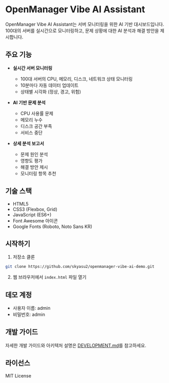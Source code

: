# OpenManager Vibe AI Assistant

OpenManager Vibe AI Assistant는 서버 모니터링을 위한 AI 기반 대시보드입니다. 100대의 서버를 실시간으로 모니터링하고, 문제 상황에 대한 AI 분석과 해결 방안을 제시합니다.

## 주요 기능

- **실시간 서버 모니터링**
  - 100대 서버의 CPU, 메모리, 디스크, 네트워크 상태 모니터링
  - 10분마다 자동 데이터 업데이트
  - 상태별 시각화 (정상, 경고, 위험)

- **AI 기반 문제 분석**
  - CPU 사용률 문제
  - 메모리 누수
  - 디스크 공간 부족
  - 서비스 중단

- **상세 분석 보고서**
  - 문제 원인 분석
  - 영향도 평가
  - 해결 방안 제시
  - 모니터링 항목 추천

## 기술 스택

- HTML5
- CSS3 (Flexbox, Grid)
- JavaScript (ES6+)
- Font Awesome 아이콘
- Google Fonts (Roboto, Noto Sans KR)

## 시작하기

1. 저장소 클론
```bash
git clone https://github.com/skyasu2/openmanager-vibe-ai-demo.git
```

2. 웹 브라우저에서 `index.html` 파일 열기

## 데모 계정

- 사용자 이름: admin
- 비밀번호: admin

## 개발 가이드

자세한 개발 가이드와 아키텍처 설명은 [DEVELOPMENT.md](DEVELOPMENT.md)를 참고하세요.

## 라이선스

MIT License 